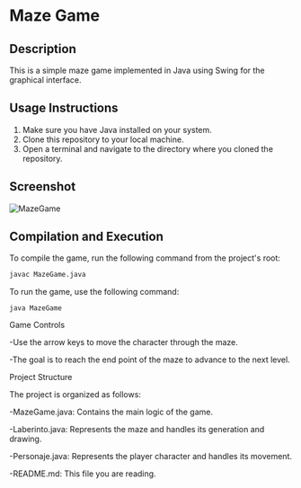# Maze Game 

## Description 
This is a simple maze game implemented in Java using Swing for the graphical interface.  

## Usage Instructions 
1. Make sure you have Java installed on your system. 
2. Clone this repository to your local machine. 
3. Open a terminal and navigate to the directory where you cloned the repository. 
   
## Screenshot
 
![MazeGame](https://github.com/MiguelAntonioRS/MazeGame/assets/159189630/0e52c2e7-ffb6-47eb-aec7-f27c6765a122)


## Compilation and Execution
To compile the game, run the following command from the project's root:
```bash
javac MazeGame.java
```
To run the game, use the following command:
```
java MazeGame
```
Game Controls

   -Use the arrow keys to move the character through the maze.
   
   -The goal is to reach the end point of the maze to advance to the next level.

Project Structure

The project is organized as follows:

   -MazeGame.java: Contains the main logic of the game.
   
   -Laberinto.java: Represents the maze and handles its generation and drawing.
   
   -Personaje.java: Represents the player character and handles its movement.
   
   -README.md: This file you are reading.

